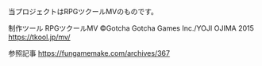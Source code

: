 当プロジェクトはRPGツクールMVのものです。

制作ツール
RPGツクールMV
©Gotcha Gotcha Games Inc./YOJI OJIMA 2015
https://tkool.jp/mv/


参照記事
https://fungamemake.com/archives/367
